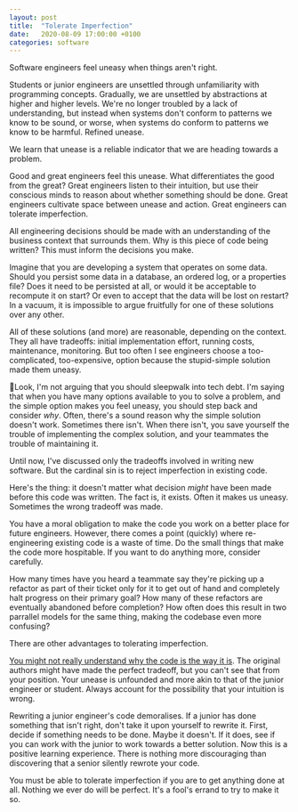 ```yaml
---
layout: post
title:  "Tolerate Imperfection"
date:   2020-08-09 17:00:00 +0100
categories: software
---
```

Software engineers feel uneasy when things aren't right.

Students or junior engineers are unsettled through unfamiliarity with programming concepts.
Gradually, we are unsettled by abstractions at higher and higher levels.
We're no longer troubled by a lack of understanding, but instead when systems don't conform to patterns we know to be sound, or worse, when systems do conform to patterns we know to be harmful.
Refined unease.

We learn that unease is a reliable indicator that we are heading towards a problem.

Good and great engineers feel this unease.
What differentiates the good from the great? Great engineers listen to their intuition, but use their conscious minds to reason about whether something should be done.
Great engineers cultivate space between unease and action.
Great engineers can tolerate imperfection.

All engineering decisions should be made with an understanding of the business context that surrounds them.
Why is this piece of code being written? This must inform the decisions you make.

Imagine that you are developing a system that operates on some data.
Should you persist some data in a database, an ordered log, or a properties file? Does it need to be persisted at all, or would it be acceptable to recompute it on start? Or even to accept that the data will be lost on restart? In a vacuum, it is impossible to argue fruitfully for one of these solutions over any other.

All of these solutions (and more) are reasonable, depending on the context.
They all have tradeoffs: initial implementation effort, running costs, maintenance, monitoring.
But too often I see engineers choose a too-complicated, too-expensive, option because the stupid-simple solution made them uneasy.

Look, I'm not arguing that you should sleepwalk into tech debt.
I'm saying that when you have many options available to you to solve a problem, and the simple option makes you feel uneasy, you should step back and consider _why_.
Often, there's a sound reason why the simple solution doesn't work.
Sometimes there isn't.
When there isn't, you save yourself the trouble of implementing the complex solution, and your teammates the trouble of maintaining it.

Until now, I've discussed only the tradeoffs involved in writing new software.
But the cardinal sin is to reject imperfection in existing code.

Here's the thing: it doesn't matter what decision _might_ have been made before this code was written.
The fact is, it exists.
Often it makes us uneasy.
Sometimes the wrong tradeoff was made.

You have a moral obligation to make the code you work on a better place for future engineers.
However, there comes a point (quickly) where re-engineering existing code is a waste of time.
Do the small things that  make the code more hospitable.
If you want to do anything more, consider carefully.

How many times have you heard a teammate say they're picking up a refactor as part of their ticket only for it to get out of hand and completely halt progress on their primary goal? How many of these refactors are eventually abandoned before completion? How often does this result in two parrallel models for the same thing, making the codebase even more confusing?

There are other advantages to tolerating imperfection.

[You might not really understand why the code is the way it is](https://fs.blog/2020/03/chestertons-fence/).
The original authors might have made the perfect tradeoff, but you can't see that from your position.
Your unease is unfounded and more akin to that of the junior engineer or student.
Always account for the possibility that your intuition is wrong.

Rewriting a junior engineer's code demoralises.
If a junior has done something that isn't right, don't take it upon yourself to rewrite it.
First, decide if something needs to be done.
Maybe it doesn't.
If it does, see if you can work with the junior to work towards a better solution.
Now this is a positive learning experience.
There is nothing more discouraging than discovering that a senior silently rewrote your code.

You must be able to tolerate imperfection if you are to get anything done at all.
Nothing we ever do will be perfect.
It's a fool's errand to try to make it so.
